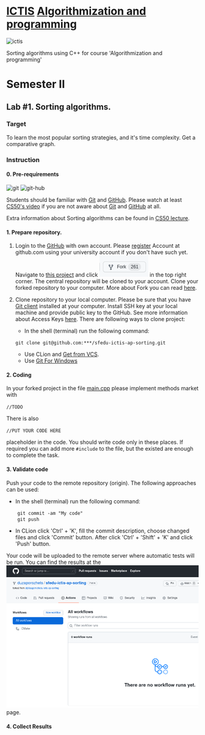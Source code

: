 # [ICTIS](http://ictis.sfedu.ru/) [Algorithmization and programming](https://teams.microsoft.com/l/team/19%3aO0HH8J1GghHXuUP-oLiJ3dZeS_cCX32opVsbXOaineI1%40thread.tacv2/conversations?groupId=ed397457-b8a1-48e0-af96-00920a873e6a&tenantId=19ba435d-e46c-436a-84f2-1b01e693e480)

<img src="http://ictis.sfedu.ru/wp-content/uploads/2021/01/%D0%BB%D0%BE%D0%B3%D0%BE.jpg" alt='ictis' height="120" />

Sorting algorithms using C++ for course 'Algorithmization and programming'

# Semester II

## Lab #1. Sorting algorithms.

### Target

To learn the most popular sorting strategies, and it's time complexity. Get a comparative graph.

### Instruction

#### 0. Pre-requirements

<img src="https://git-scm.com/images/logo@2x.png" alt="git" height="70"/>
<img src="https://github.githubassets.com/images/modules/logos_page/GitHub-Mark.png" alt="git-hub" height="100"/>

Students should be familiar with  [Git](https://git-scm.com/) and [GitHub](https://github.com/). Please watch at
least [CS50's video](https://youtu.be/NcoBAfJ6l2Q) if you are not aware about [Git](https://git-scm.com/)
and [GitHub](https://github.com/) at all.

Extra information about Sorting algorithms can be found in [CS50 lecture](https://www.youtube.com/watch?v=eMb84U46FLw).

#### 1. Prepare repository.

1. Login to the [GitHub](https://github.com/) with own account. Please [register](https://github.com/signup?ref_cta=Sign+up&ref_loc=header+logged+out&ref_page=%2F&source=header-home)
Account at github.com using your university account if you don't have such yet. Navigate
to [this project](https://github.com/elpilasgsm/sfedu-ictis-ap-sorting) and click ![Fork](imgs/fork-btn.png) in the top right corner. The
central repository will be cloned to your account. Clone your forked repository to your computer.
More about Fork you can read [here](https://docs.github.com/en/get-started/quickstart/fork-a-repo).
2. Clone repository to your local computer. Please be sure that you have [Git client](https://git-scm.com/downloads) installed at your computer. Install SSH key at your local machine and provide public key to the GitHub. See more information about Access Keys [here](https://docs.github.com/en/authentication/connecting-to-github-with-ssh/generating-a-new-ssh-key-and-adding-it-to-the-ssh-agent). There are following ways to clone project:

    - In the shell (terminal) run the following command:
    ```shell
    git clone git@github.com:***/sfedu-ictis-ap-sorting.git
    ```
    - Use CLion and [Get from VCS](https://www.jetbrains.com/help/idea/set-up-a-git-repository.html).
    - Use [Git For Windows](https://gitforwindows.org/) 

#### 2. Coding

In your forked project in the file [main.cpp](main.cpp#L87) please implement methods market with

```//TODO```

There is also

```//PUT YOUR CODE HERE```

placeholder in the code. You should write code only in these places. If required you can add more ```#include``` to the
file, but the existed are enough to complete the task.

#### 3. Validate code

Push your code to the remote repository (origin). The following approaches can be used:

   - In the shell (terminal) run the following command:

```shell
    git commit -am "My code"
    git push 
```
   - In CLion  click 'Ctrl' + 'K', fill the commit description, choose changed files and click 'Commit' button. 
After click 'Ctrl' + 'Shift' + 'K' and click 'Push' button.

Your code will be uploaded to the remote server where automatic tests will be run. 
You can find the results at the ![actions](./imgs/actions.png) page.


#### 4. Collect Results
 